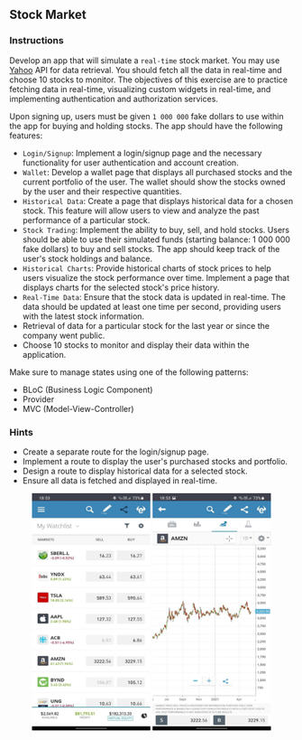 ## Stock Market

### Instructions

Develop an app that will simulate a `real-time` stock market. You may use [Yahoo](https://algotrading101.com/learn/yahoo-finance-api-guide/#:~:text=Why%20should%20I%20use%20the%20Yahoo%20Finance%20API%3F,-Free&text=One%20good%20reason%20is%20because%20it%20can%20be%20completely%20free.) API for data retrieval.
You should fetch all the data in real-time and choose 10 stocks to monitor. The objectives of this exercise are to practice fetching data in real-time, visualizing custom widgets in real-time, and implementing authentication and authorization services.

Upon signing up, users must be given `1 000 000` fake dollars to use within the app for buying and holding stocks. The app should have the following features:

- `Login/Signup`: Implement a login/signup page and the necessary functionality for user authentication and account creation.
- `Wallet`: Develop a wallet page that displays all purchased stocks and the current portfolio of the user. The wallet should show the stocks owned by the user and their respective quantities.
- `Historical Data`: Create a page that displays historical data for a chosen stock. This feature will allow users to view and analyze the past performance of a particular stock.
- `Stock Trading`: Implement the ability to buy, sell, and hold stocks. Users should be able to use their simulated funds (starting balance: 1 000 000 fake dollars) to buy and sell stocks. The app should keep track of the user's stock holdings and balance.
- `Historical Charts`: Provide historical charts of stock prices to help users visualize the stock performance over time. Implement a page that displays charts for the selected stock's price history.
- `Real-Time Data`: Ensure that the stock data is updated in real-time. The data should be updated at least one time per second, providing users with the latest stock information.
- Retrieval of data for a particular stock for the last year or since the company went public.
- Choose 10 stocks to monitor and display their data within the application.

Make sure to manage states using one of the following patterns:

- BLoC (Business Logic Component)
- Provider
- MVC (Model-View-Controller)

### Hints

- Create a separate route for the login/signup page.
- Implement a route to display the user's purchased stocks and portfolio.
- Design a route to display historical data for a selected stock.
- Ensure all data is fetched and displayed in real-time.

<center>
<img src="./resources/stockMarket.01.jpg?raw=true" style = "width: 210px !important; height: 420px !important;"/>
<img src="./resources/stockMarket.02.jpg?raw=true" style = "width: 210px !important; height: 420px !important;"/>
</center>
